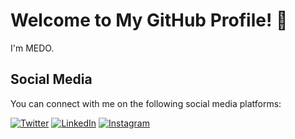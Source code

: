 # Welcome to My GitHub Profile! 👋

I'm MEDO.




## Social Media
You can connect with me on the following social media platforms:

[![Twitter](https://img.shields.io/twitter/follow/your-twitter-handle?style=social)](https://twitter.com/od_331)
[![LinkedIn](https://img.shields.io/badge/linkedin-your-linkedin-blue?logo=linkedin)](https://www.linkedin.com/in/ahmed-majid-437256237)
[![Instagram](https://img.shields.io/badge/instagram-your-instagram-orange?logo=instagram)](https://www.instagram.com/od_331)
